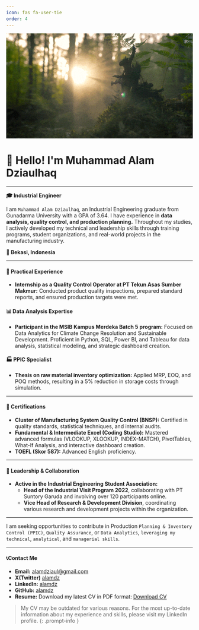 ```yaml
---
icon: fas fa-user-tie
order: 4
---
```


<!-- ![Profile Picture](/assets/img/dzia.jpeg){: .w-50 .shadow .rounded-5 .center}
_Logo AI Generated🤖_ -->

<div style="text-align: center;">
    <img src="/assets/gif/smokesun.gif" alt="Spinners"/>
</div>

# 👋 Hello! I'm Muhammad Alam Dziaulhaq

---

**🎓 Industrial Engineer**

I am `Muhammad Alam Dziaulhaq`, an Industrial Engineering graduate from Gunadarma University with a GPA of 3.64. I have experience in **data analysis, quality control, and production planning.** Throughout my studies, I actively developed my technical and leadership skills through training programs, student organizations, and real-world projects in the manufacturing industry.

**📍 Bekasi, Indonesia**

---

#### **💼 Practical Experience**

- **Internship as a Quality Control Operator at PT Tekun Asas Sumber Makmur:** 
Conducted product quality inspections, prepared standard reports, and ensured production targets were met.

#### **📊 Data Analysis Expertise**

- **Participant in the MSIB Kampus Merdeka Batch 5 program:** 
Focused on Data Analytics for Climate Change Resolution and Sustainable Development. Proficient in Python, SQL, Power BI, and Tableau for data analysis, statistical modeling, and strategic dashboard creation.

#### **🏭 PPIC Specialist**

- **Thesis on raw material inventory optimization:** 
Applied MRP, EOQ, and POQ methods, resulting in a 5% reduction in storage costs through simulation.

---

#### **📜 Certifications**

- **Cluster of Manufacturing System Quality Control (BNSP):** 
Certified in quality standards, statistical techniques, and internal audits.
- **Fundamental & Intermediate Excel (Coding Studio):** 
Mastered advanced formulas (VLOOKUP, XLOOKUP, INDEX-MATCH), PivotTables, What-If Analysis, and interactive dashboard creation.
- **TOEFL (Skor 587):** 
Advanced English proficiency.

---

#### **👥 Leadership & Collaboration**

- **Active in the Industrial Engineering Student Association:** 
  - **Head of the Industrial Visit Program 2022**, collaborating with PT Suntory Garuda and involving over 120 participants online.
  - **Vice Head of Research & Development Division**,  coordinating various research and development projects within the organization.

---

I am seeking opportunities to contribute in Production `Planning & Inventory Control (PPIC)`, `Quality Assurance`, or `Data Analytics`, `leveraging my technical`, `analytical`, and `managerial skills`.

---

#### **📞Contact Me**

- **Email:** [alamdziaul@gmail.com](mailto:alamdziaul@gmail.com)
- **X(Twitter)** [alamdz](https://x.com/alamdzq)
- **LinkedIn:** [alamdz](https://linkedin.com/in/alamdz)
- **GitHub:** [alamdz](https://github.com/alamdz)
- **Resume:** Download my latest CV in PDF format: [Download CV](#) 

> My CV may be outdated for various reasons. For the most up-to-date information about my experience and skills, 
please visit my LinkedIn profile. 
{: .prompt-info }
